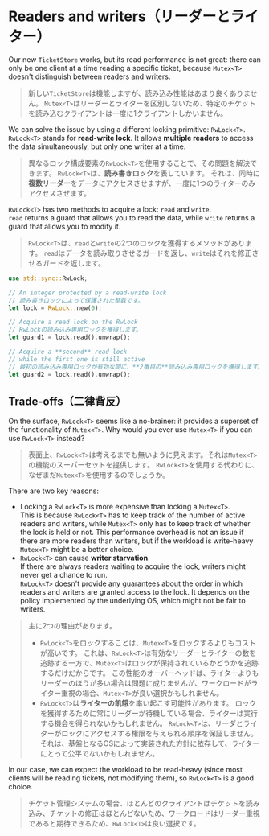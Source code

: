 # Readers and writers（リーダーとライター）

Our new `TicketStore` works, but its read performance is not great: there can only be one client at a time
reading a specific ticket, because `Mutex<T>` doesn't distinguish between readers and writers.

> 新しい`TicketStore`は機能しますが、読み込み性能はあまり良くありません。
> `Mutex<T>`はリーダーとライターを区別しないため、特定のチケットを読み込むクライアントは一度に1クライアントしかいません。

We can solve the issue by using a different locking primitive: `RwLock<T>`.\
`RwLock<T>` stands for **read-write lock**. It allows **multiple readers** to access the data simultaneously,
but only one writer at a time.

> 異なるロック構成要素の`RwLock<T>`を使用することで、その問題を解決できます。
> `RwLock<T>`は、**読み書きロック**を表しています。
> それは、同時に**複数リーダー**をデータにアクセスさせますが、一度に1つのライターのみアクセスさせます。

`RwLock<T>` has two methods to acquire a lock: `read` and `write`.\
`read` returns a guard that allows you to read the data, while `write` returns a guard that allows you to modify it.

> `RwLock<T>`は、`read`と`write`の2つのロックを獲得するメソッドがあります。
> `read`はデータを読み取りさせるガードを返し、`write`はそれを修正させるガードを返します。

```rust
use std::sync::RwLock;

// An integer protected by a read-write lock
// 読み書きロックによって保護された整数です。
let lock = RwLock::new(0);

// Acquire a read lock on the RwLock
// RwLockの読み込み専用ロックを獲得します。
let guard1 = lock.read().unwrap();

// Acquire a **second** read lock
// while the first one is still active
// 最初の読み込み専用ロックが有効な間に、**2番目の**読み込み専用ロックを獲得します。
let guard2 = lock.read().unwrap();
```

## Trade-offs（二律背反）

On the surface, `RwLock<T>` seems like a no-brainer: it provides a superset of the functionality of `Mutex<T>`.
Why would you ever use `Mutex<T>` if you can use `RwLock<T>` instead?

> 表面上、`RwLock<T>`は考えるまでも無いように見えます。それは`Mutex<T>`の機能のスーパーセットを提供します。
> `RwLock<T>`を使用する代わりに、なぜまだ`Mutex<T>`を使用するのでしょうか。

There are two key reasons:

- Locking a `RwLock<T>` is more expensive than locking a `Mutex<T>`.\
  This is because `RwLock<T>` has to keep track of the number of active readers and writers, while `Mutex<T>`
  only has to keep track of whether the lock is held or not.
  This performance overhead is not an issue if there are more readers than writers, but if the workload
  is write-heavy `Mutex<T>` might be a better choice.
- `RwLock<T>` can cause **writer starvation**.\
  If there are always readers waiting to acquire the lock, writers might never get a chance to run.\
  `RwLock<T>` doesn't provide any guarantees about the order in which readers and writers are granted access to the lock.
  It depends on the policy implemented by the underlying OS, which might not be fair to writers.

> 主に2つの理由があります。
>
> - `RwLock<T>`をロックすることは、`Mutex<T>`をロックするよりもコストが高いです。
>   これは、`RwLock<T>`は有効なリーダーとライターの数を追跡する一方で、`Mutex<T>`はロックが保持されているかどうかを追跡するだけだからです。
>   この性能のオーバーヘッドは、ライターよりもリーダーのほうが多い場合は問題に成りませんが、ワークロードがライター重視の場合、`Mutex<T>`が良い選択かもしれません。
> - `RwLock<T>`は**ライターの飢餓**を率い起こす可能性があります。
>   ロックを獲得するために常にリーダーが待機している場合、ライターは実行する機会を得られないかもしれません。
>   `RwLock<T>`は、リーダとライターがロックにアクセスする権限を与えられる順序を保証しません。
>   それは、基盤となるOSによって実装された方針に依存して、ライターにとって公平でないかもしれません。

In our case, we can expect the workload to be read-heavy (since most clients will be reading tickets, not modifying them),
so `RwLock<T>` is a good choice.

> チケット管理システムの場合、ほとんどのクライアントはチケットを読み込み、チケットの修正はほとんどないため、ワークロードはリーダー重視であると期待できるため、`RwLock<T>`は良い選択です。
